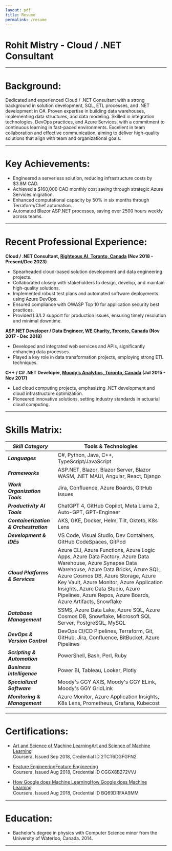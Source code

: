 ```yaml
---
layout: pdf
title: Resume
permalink: /resume
---
```


<div class="grid-container">
  <div class="grid-item">
    <h1>
      <b>Rohit Mistry - Cloud / .NET Consultant</b>
    </h1>
  </div>
  <slot></slot>
</div>

<hr />

# Background:
Dedicated and experienced Cloud / .NET Consultant with a strong background in solution development, SQL, ETL processes, and .NET development in C#. Proven expertise in building data warehouses, implementing data structures, and data modeling. Skilled in integration technologies, DevOps practices, and Azure Services, with a commitment to continuous learning in fast-paced environments. Excellent in team collaboration and effective communication, aiming to deliver high-quality solutions that align with team and organizational goals.

_____

# Key Achievements:
- Engineered a serverless solution, reducing infrastructure costs by $3.8M CAD.
- Achieved a $160,000 CAD monthly cost saving through strategic Azure Services migration.
- Enhanced computational capacity by 50% in six months through Terraform/Chef automation.
- Automated Blazor ASP.NET processes, saving over 2500 hours weekly across teams.

_____

# Recent Professional Experience:

<b>Cloud / .NET Consultant, <a href="https://www.righteous.ai" target="_blank">Righteous AI, Toronto, Canada</a> (Nov 2018 - Present/Dec 2023)</b>

  - Spearheaded cloud-based solution development and data engineering projects.
  - Collaborated closely with stakeholders to design, develop, and maintain high-quality solutions.
  - Implemented robust test plans and automated software deployments using Azure DevOps.
  - Ensured compliance with OWASP Top 10 for application security best practices.
  - Provided L3/L2 support for production issues, ensuring timely resolution and minimal downtime.

<b>ASP.NET Developer / Data Engineer, <a href="https://www.we.org/en-US/" target="_blank">WE Charity, Toronto, Canada</a> (Nov 2017 - Dec 2018)</b>

  - Developed and integrated web services and APIs, significantly enhancing data processes.
  - Played a key role in data transformation projects, employing strong ETL techniques.

<b>C++ / C# .NET Developer, <a href="https://www.ggy.com/" target="_blank">Moody’s Analytics, Toronto, Canada</a> (Jul 2015 - Nov 2017)</b>

  - Led cloud computing projects, emphasizing .NET development and cloud infrastructure optimization.
  - Pioneered innovative solutions, setting industry standards in actuarial cloud computing.

_____

# Skills Matrix:

| **_Skill Category_** | **Tools & Technologies** |
| ----- | ----- |
| **_Languages_** | C#, Python, Java, C++, TypeScript/JavaScript |
| **_Frameworks_** | ASP.NET, Blazor, Blazor Server, Blazor WASM, .NET MAUI, Angular, React, Django |
| **_Work Organization Tools_** | Jira, Confluence, Azure Boards, GitHub Issues |
| **_Productivity AI Tools_** | ChatGPT 4, GitHub Copilot, Meta Llama 2, Auto-GPT, GPT-Engineer |
| **_Containerization & Orchestration_** | AKS, GKE, Docker, Helm, Tilt, Okteto, K8s Lens |
| **_Development & IDEs_** | VS Code, Visual Studio, Dev Containers, GitHub CodeSpaces, GitPod |
| **_Cloud Platforms & Services_** | Azure CLI, Azure Functions, Azure Logic Apps, Azure Data Factory, Azure Data Warehouse, Azure Synapse Data Warehouse, Azure Data Bricks, Azure SQL, Azure Cosmos DB, Azure Storage, Azure Key Vault, Azure Monitor, Azure Application Insights, Azure Data Studio, Azure Pipelines, Azure Repos, Azure Boards, Azure Artifacts, Snowflake |
| **_Database Management_** | SSMS, Azure Data Lake, Azure SQL, Azure Cosmos DB, Snowflake, Microsoft SQL Server, PostgreSQL, MySQL |
| **_DevOps & Version Control_** | DevOps CI/CD Pipelines, Terraform, Git, GitHub, Jira, Confluence, BitBucket, Azure Pipelines |
| **_Scripting & Automation_** | PowerShell, Bash, Perl, Ruby |
| **_Business Intelligence_** | Power BI, Tableau, Looker, Plotly |
| **_Specialized Software_** | Moody's GGY AXIS, Moody's GGY ELink, Moody's GGY GridLink |
| **_Monitoring & Management_** | Azure Monitor, Azure Application Insights, K8s Lens, Prometheus, Grafana, Kubecost |

_____

# Certifications:

- [Art and Science of Machine LearningArt and Science of Machine Learning](https://www.coursera.org/account/accomplishments/verify/2TCT6DGFGFN2)<br/>Coursera, Issued Sep 2018, Credential ID 2TCT6DGFGFN2

- [Feature EngineeringFeature Engineering](https://www.coursera.org/account/accomplishments/verify/CGGX8B272VVJ)<br/>Coursera, Issued Aug 2018, Credential ID CGGX8B272VVJ

- [How Google does Machine LearningHow Google does Machine Learning](https://www.coursera.org/account/accomplishments/verify/BQ69DRFAA9MM)<br/>Coursera, Issued Aug 2018, Credential ID BQ69DRFAA9MM

_____

# Education:

- Bachelor's degree in physics with Computer Science minor from the University of Waterloo, Canada. 2014.

_____

<div>
  <slot></slot>
</div>
